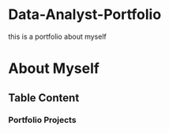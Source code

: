 # Data-Analyst-Portfolio
this is a portfolio about myself

<h1>About Myself</h1>

<h2>Table Content</h2>

<h3>Portfolio Projects</h3>
